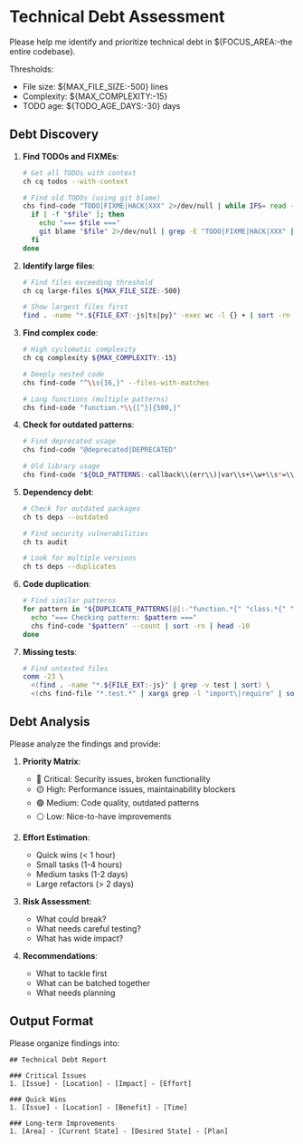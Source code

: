 # Technical Debt Assessment

Please help me identify and prioritize technical debt in ${FOCUS_AREA:-the entire codebase}.

Thresholds:
- File size: ${MAX_FILE_SIZE:-500} lines
- Complexity: ${MAX_COMPLEXITY:-15}
- TODO age: ${TODO_AGE_DAYS:-30} days

## Debt Discovery

1. **Find TODOs and FIXMEs**:
   ```bash
   # Get all TODOs with context
   ch cq todos --with-context
   
   # Find old TODOs (using git blame)
   chs find-code "TODO|FIXME|HACK|XXX" 2>/dev/null | while IFS= read -r file; do
     if [ -f "$file" ]; then
       echo "=== $file ==="
       git blame "$file" 2>/dev/null | grep -E "TODO|FIXME|HACK|XXX" || true
     fi
   done
   ```

2. **Identify large files**:
   ```bash
   # Find files exceeding threshold
   ch cq large-files ${MAX_FILE_SIZE:-500}
   
   # Show largest files first
   find . -name "*.${FILE_EXT:-js|ts|py}" -exec wc -l {} + | sort -rn | head -20
   ```

3. **Find complex code**:
   ```bash
   # High cyclomatic complexity
   ch cq complexity ${MAX_COMPLEXITY:-15}
   
   # Deeply nested code
   chs find-code "^\\s{16,}" --files-with-matches
   
   # Long functions (multiple patterns)
   chs find-code "function.*\\{[^}]{500,}" 
   ```

4. **Check for outdated patterns**:
   ```bash
   # Find deprecated usage
   chs find-code "@deprecated|DEPRECATED"
   
   # Old library usage
   chs find-code "${OLD_PATTERNS:-callback\\(err\\)|var\\s+\\w+\\s*=\\s*require}"
   ```

5. **Dependency debt**:
   ```bash
   # Check for outdated packages
   ch ts deps --outdated
   
   # Find security vulnerabilities
   ch ts audit
   
   # Look for multiple versions
   ch ts deps --duplicates
   ```

6. **Code duplication**:
   ```bash
   # Find similar patterns
   for pattern in "${DUPLICATE_PATTERNS[@]:-"function.*{" "class.*{" "interface.*{"}"; do
     echo "=== Checking pattern: $pattern ==="
     chs find-code "$pattern" --count | sort -rn | head -10
   done
   ```

7. **Missing tests**:
   ```bash
   # Find untested files
   comm -23 \
     <(find . -name "*.${FILE_EXT:-js}" | grep -v test | sort) \
     <(chs find-file "*.test.*" | xargs grep -l "import\|require" | sort -u)
   ```

## Debt Analysis

Please analyze the findings and provide:

1. **Priority Matrix**:
   - 🔴 Critical: Security issues, broken functionality
   - 🟡 High: Performance issues, maintainability blockers
   - 🟢 Medium: Code quality, outdated patterns
   - ⚪ Low: Nice-to-have improvements

2. **Effort Estimation**:
   - Quick wins (< 1 hour)
   - Small tasks (1-4 hours)
   - Medium tasks (1-2 days)
   - Large refactors (> 2 days)

3. **Risk Assessment**:
   - What could break?
   - What needs careful testing?
   - What has wide impact?

4. **Recommendations**:
   - What to tackle first
   - What can be batched together
   - What needs planning

## Output Format

Please organize findings into:
```
## Technical Debt Report

### Critical Issues
1. [Issue] - [Location] - [Impact] - [Effort]

### Quick Wins
1. [Issue] - [Location] - [Benefit] - [Time]

### Long-term Improvements
1. [Area] - [Current State] - [Desired State] - [Plan]
```